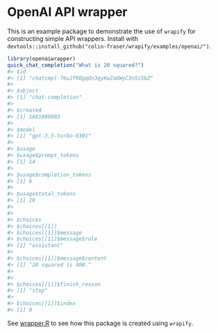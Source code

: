 
<!-- README.md is generated from README.Rmd. Please edit that file -->

# OpenAI API wrapper

<!-- badges: start -->
<!-- badges: end -->

This is an example package to demonstrate the use of `wrapify` for
constructing simple API wrappers. Install with `devtools::install_github("colin-fraser/wrapify/examples/openai/")`.

``` r
library(openaiwrapper)
quick_chat_completion("What is 20 squared?")
#> $id
#> [1] "chatcmpl-76uJfR0gqQn3qyKwZa6WyC3n5i5bZ"
#> 
#> $object
#> [1] "chat.completion"
#> 
#> $created
#> [1] 1681880803
#> 
#> $model
#> [1] "gpt-3.5-turbo-0301"
#> 
#> $usage
#> $usage$prompt_tokens
#> [1] 14
#> 
#> $usage$completion_tokens
#> [1] 6
#> 
#> $usage$total_tokens
#> [1] 20
#> 
#> 
#> $choices
#> $choices[[1]]
#> $choices[[1]]$message
#> $choices[[1]]$message$role
#> [1] "assistant"
#> 
#> $choices[[1]]$message$content
#> [1] "20 squared is 400."
#> 
#> 
#> $choices[[1]]$finish_reason
#> [1] "stop"
#> 
#> $choices[[1]]$index
#> [1] 0
```

See [wrapper.R](R/wrapper.R) to see how this package is created using `wrapify`.
